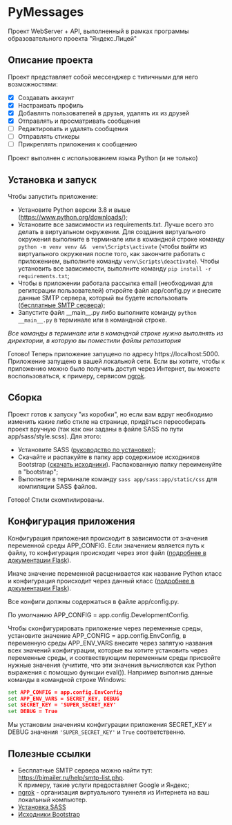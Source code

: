 # PyMessages

Проект WebServer + API, выполненный в рамках программы образовательного проекта 
"Яндекс.Лицей"

## Описание проекта

Проект представляет собой мессенджер с типичными для него возможностями:
- [X] Создавать аккаунт
- [X] Настраивать профиль
- [X] Добавлять пользователей в друзья, удалять их из друзей
- [X] Отправлять и просматривать сообщения
- [ ] Редактировать и удалять сообщения
- [ ] Отправлять стикеры
- [ ] Прикреплять приложения к сообщению

Проект выполнен с использованием языка Python (и не только)

## Установка и запуск

Чтобы запустить приложение:
* Установите Python версии 3.8 и выше (https://www.python.org/downloads/);
* Установите все зависимости из requirements.txt. Лучше всего это делать в 
виртуальном окружении. Для создания виртуального окружения выполните в 
терминале или в командной строке команду `python -m venv venv && 
venv\Scripts\activate` (чтобы выйти из виртуального окружения после того, как 
закончите работать с приложением, выполните команду `venv\Scripts\deactivate`). 
Чтобы установить все зависимости, выполните команду 
`pip install -r requirements.txt`;
* Чтобы в приложении работала рассылка email (необходимая для регитсрации 
пользователей) откройте файл app/config.py и внесите данные SMTP сервера, 
который вы будете использовать ([бесплатные SMTP сервера](#полезные-ссылки));
* Запустите файл \_\_main\_\_.py либо выполните команду `python __main__.py` в 
терминале или в командной строке.

*Все команды в терминале или в командной строке нужно выполнять из директории, 
в которую вы поместили файлы репозитория*

Готово! Теперь приложение запущено по адресу https://localhost:5000. Приложение 
запущено в вашей локальной сети. Если вы хотите, чтобы к приложению можно было 
получить доступ через Интернет, вы можете воспользоваться, к примеру, сервисом 
[ngrok](https://ngrok.com/).

## Сборка

Проект готов к запуску "из коробки", но если вам вдруг необходимо изменить 
какие либо стиле на странице, придёться пересобирать проект вручную (так как 
они заданы в файле SASS по пути app/sass/style.scss). Для этого:

* Установите SASS ([руководство по установке](#полезные-ссылки));
* Скачайте и распакуйте в папку app содержимое исходников Bootstrap 
([скачать исходники](#полезные-ссылки)). Распакованную папку переименуйте в 
"bootstrap";
* Выполните в терминале команду `sass app/sass:app/static/css` для компиляции 
SASS файлов.

Готово! Стили скомпилированы.

## Конфигурация приложения

Конфигурация приложения происходит в зависимости от значения переменной среды 
APP_CONFIG. Если значением является путь к файлу, то конфигурация происходит 
через этот файл ([подробнее в документации Flask](
https://flask.palletsprojects.com/en/1.1.x/config/#configuring-from-files)). 

Иначе значение переменной расценивается как название Python класс и 
конфигурация происходит через данный класс ([подробнее в документации Flask](
https://flask.palletsprojects.com/en/1.1.x/config/#development-production)).

Все конфиги должны содержаться в файле app/config.py.

По умолчанию APP_CONFIG = app.config.DevelopmentConfig.

Чтобы сконфигурировать приложение через переменные среды, установите
значение APP_CONFIG = app.config.EnvConfig, в переменную среды APP_ENV_VARS
внесите через запятую названия всех значений конфигурации, которые вы хотите
установить через переменные среды, и соотвествующим переменным среды
присвойте нужные значения (учитите, что эти значения вычисляются как Python
выражения с помощью функции eval()). Например выполнив данные команды в 
командной строке Windows:

```cmd
set APP_CONFIG = app.config.EnvConfig
set APP_ENV_VARS = SECRET_KEY, DEBUG
set SECRET_KEY = 'SUPER_SECRET_KEY'
set DEBUG = True
```

Мы установим значениям конфигурации приложения SECRET_KEY и DEBUG значения 
`'SUPER_SECRET_KEY'` и `True` соответственно.

## Полезные ссылки

* Бесплатные SMTP сервера можно найти тут:  
https://bimailer.ru/help/smtp-list.php.  
К примеру, такие услуги предоставляет Google и Яндекс;
* [ngrok](https://ngrok.com/) - организация виртуального туннеля из Интернета 
на ваш локальный компьютер.
* [Установка SASS](https://sass-scss.ru/install/)
* [Исходники Bootstrap](
https://bootstrap-4.ru/docs/4.4/getting-started/download/)
